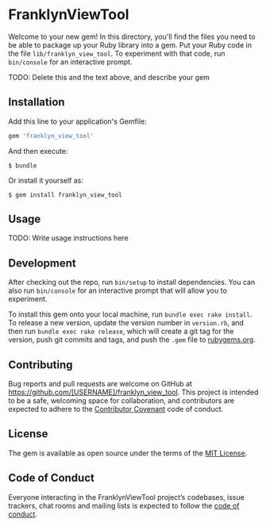 # FranklynViewTool

Welcome to your new gem! In this directory, you'll find the files you need to be able to package up your Ruby library into a gem. Put your Ruby code in the file `lib/franklyn_view_tool`. To experiment with that code, run `bin/console` for an interactive prompt.

TODO: Delete this and the text above, and describe your gem

## Installation

Add this line to your application's Gemfile:

```ruby
gem 'franklyn_view_tool'
```

And then execute:

    $ bundle

Or install it yourself as:

    $ gem install franklyn_view_tool

## Usage

TODO: Write usage instructions here

## Development

After checking out the repo, run `bin/setup` to install dependencies. You can also run `bin/console` for an interactive prompt that will allow you to experiment.

To install this gem onto your local machine, run `bundle exec rake install`. To release a new version, update the version number in `version.rb`, and then run `bundle exec rake release`, which will create a git tag for the version, push git commits and tags, and push the `.gem` file to [rubygems.org](https://rubygems.org).

## Contributing

Bug reports and pull requests are welcome on GitHub at https://github.com/[USERNAME]/franklyn_view_tool. This project is intended to be a safe, welcoming space for collaboration, and contributors are expected to adhere to the [Contributor Covenant](http://contributor-covenant.org) code of conduct.

## License

The gem is available as open source under the terms of the [MIT License](http://opensource.org/licenses/MIT).

## Code of Conduct

Everyone interacting in the FranklynViewTool project’s codebases, issue trackers, chat rooms and mailing lists is expected to follow the [code of conduct](https://github.com/[USERNAME]/franklyn_view_tool/blob/master/CODE_OF_CONDUCT.md).
